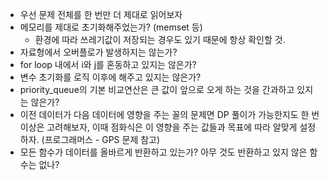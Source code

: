 * 우선 문제 전체를 한 번만 더 제대로 읽어보자  
* 메모리를 제대로 초기화해주었는가? (memset 등)  
    * 환경에 따라 쓰레기값이 저장되는 경우도 있기 때문에 항상 확인할 것.
* 자료형에서 오버플로가 발생하지는 않는가?  
* for loop 내에서 i와 j를 혼동하고 있지는 않은가?
* 변수 초기화를 로직 이후에 해주고 있지는 않은가?  
* priority_queue의 기본 비교연산은 큰 값이 앞으로 오게 하는 것을 간과하고 있지는 않은가?  
* 이전 데이터가 다음 데이터에 영향을 주는 꼴의 문제면 DP 풀이가 가능한지도 한 번 이상은 고려해보자, 이때 점화식은 이 영향을 주는 값들과 목표에 따라 알맞게 설정하자. (프로그래머스 - GPS 문제 참고)  
* 모든 함수가 데이터를 올바르게 반환하고 있는가? 아무 것도 반환하고 있지 않은 함수는 없나?

